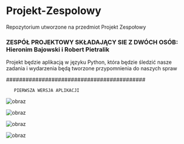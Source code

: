 # Projekt-Zespolowy
Repozytorium utworzone na przedmiot Projekt Zespołowy 
### ZESPÓŁ PROJEKTOWY SKŁADAJĄCY SIE Z DWÓCH OSÓB: Hieronim Bajowski i Robert Pietralik


Projekt będzie aplikacją w języku Python, która będzie śledzić nasze zadania i wydarzenia będą tworzone przypomnienia do naszych spraw

###########################################


       PIERWSZA WERSJA APLIKACJI
![obraz](https://github.com/HieronimBajowski/Projekt-Zespo-owy/assets/106467648/fbde92f7-23b6-407d-a228-61634b9f508e)


![obraz](https://github.com/HieronimBajowski/Projekt-Zespo-owy/assets/106467648/e7c78715-7a88-4e63-b091-49fa67f29673)


      
![obraz](https://github.com/HieronimBajowski/Projekt-Zespo-owy/assets/106467648/d7652cc4-dd9a-4378-b738-9990e745e2ed)


![obraz](https://github.com/HieronimBajowski/Projekt-Zespo-owy/assets/106467648/117a3db8-7569-4c09-b45e-65dfce996115)
